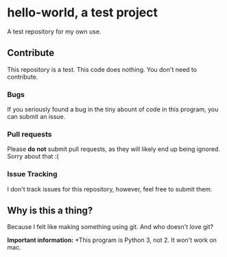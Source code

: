 # hello-world, a test project
A test repository for my own use.

## Contribute

This repository is a test. This code does nothing. You don't need to contribute.


### Bugs

If you seriously found a bug in the tiny abount of code in this program, you can submit an issue.

### Pull requests

Please **do not** submit pull requests, as they will likely end up being ignored. Sorry about that :(

### Issue Tracking

I don't track issues for this repository, however, feel free to submit them.

## Why is this a thing?

Because I felt like making something using git. And who doesn't love git?

**Important information:** *This program is Python 3, not 2. It won't work on mac.
